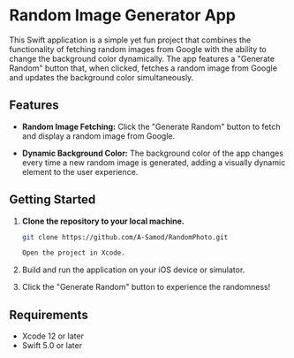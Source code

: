 # Random Image Generator App

This Swift application is a simple yet fun project that combines the functionality of fetching random images from Google with the ability to change the background color dynamically. The app features a "Generate Random" button that, when clicked, fetches a random image from Google and updates the background color simultaneously.

## Features

- **Random Image Fetching:** Click the "Generate Random" button to fetch and display a random image from Google.

- **Dynamic Background Color:** The background color of the app changes every time a new random image is generated, adding a visually dynamic element to the user experience.

## Getting Started

1. **Clone the repository to your local machine.**
   ```bash
   git clone https://github.com/A-Samod/RandomPhoto.git

   Open the project in Xcode.

2. Build and run the application on your iOS device or simulator.

3. Click the "Generate Random" button to experience the randomness!

## Requirements
- Xcode 12 or later
- Swift 5.0 or later

